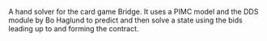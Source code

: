 A hand solver for the card game Bridge.
It uses a PIMC model and the DDS module by Bo Haglund to predict and then solve a state using the bids leading up to and forming the contract.
